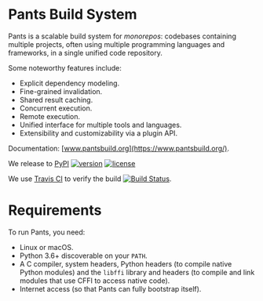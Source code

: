 # Pants Build System

Pants is a scalable build system for _monorepos_: codebases containing 
multiple projects, often using multiple programming languages and frameworks, 
in a single unified code repository.

Some noteworthy features include:

* Explicit dependency modeling.
* Fine-grained invalidation.
* Shared result caching.
* Concurrent execution.
* Remote execution.
* Unified interface for multiple tools and languages.
* Extensibility and customizability via a plugin API.

Documentation: [www.pantsbuild.org](https://www.pantsbuild.org/).

We release to [PyPI](https://pypi.org/pypi)
[![version](https://img.shields.io/pypi/v/pantsbuild.pants.svg)](https://pypi.org/pypi/pantsbuild.pants)
[![license](https://img.shields.io/pypi/l/pantsbuild.pants.svg)](https://pypi.org/pypi/pantsbuild.pants)

We use [Travis CI](https://travis-ci.org) to verify the build
[![Build Status](https://travis-ci.com/pantsbuild/pants.svg?branch=master)](https://travis-ci.com/pantsbuild/pants/branches).

# Requirements

To run Pants, you need:

* Linux or macOS.
* Python 3.6+ discoverable on your `PATH`.
* A C compiler, system headers, Python headers (to compile native Python modules) and the `libffi`
 library and headers (to compile and link modules that use CFFI to access native code).
* Internet access (so that Pants can fully bootstrap itself).
